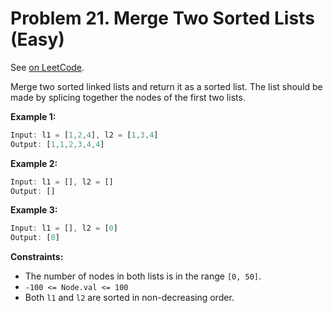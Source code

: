 Problem 21. Merge Two Sorted Lists (Easy)
=========================================

See [on LeetCode](https://leetcode.com/problems/merge-two-sorted-lists/).

Merge two sorted linked lists and return it as a sorted list. The list should be made by splicing together the nodes of the first two lists.

**Example 1:**

```Rust
Input: l1 = [1,2,4], l2 = [1,3,4]
Output: [1,1,2,3,4,4]
```

**Example 2:**

```Rust
Input: l1 = [], l2 = []
Output: []
```

**Example 3:**

```Rust
Input: l1 = [], l2 = [0]
Output: [0]
```

**Constraints:**

* The number of nodes in both lists is in the range `[0, 50]`.
* `-100 <= Node.val <= 100`
* Both `l1` and `l2` are sorted in non-decreasing order.

